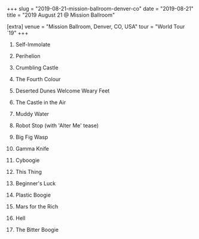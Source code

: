 +++
slug = "2019-08-21-mission-ballroom-denver-co"
date = "2019-08-21"
title = "2019 August 21 @ Mission Ballroom"

[extra]
venue = "Mission Ballroom, Denver, CO, USA"
tour = "World Tour `19"
+++


 1. Self-Immolate

 2. Perihelion

 3. Crumbling Castle

 4. The Fourth Colour

 5. Deserted Dunes Welcome Weary Feet

 6. The Castle in the Air

 7. Muddy Water

 8. Robot Stop
    (with 'Alter Me' tease)

 9. Big Fig Wasp

10. Gamma Knife

11. Cyboogie

12. This Thing

13. Beginner's Luck

14. Plastic Boogie

15. Mars for the Rich

16. Hell

17. The Bitter Boogie


